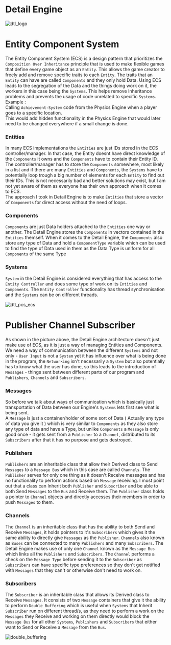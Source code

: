 # Detail Engine

![dtl_logo](https://user-images.githubusercontent.com/22328021/74090309-5b066000-4ab2-11ea-81ac-321f0406f31a.png)

# Entity Component System
The Entity Component System (ECS) is a design pattern that prioritizes the `Composition Over Inheritance`
principle that is used to make flexible games that define every game object as an `Entity`.
This allows the game creator to freely add and remove specific traits to each `Entity`.
The traits that an `Entity` can have are called `Components` and they only hold Data.
Using ECS leads to the segregation of the Data and the things doing work on it, the workers in this case being the `Systems`.
This helps remove Inheritance problems and prevents the usage of code unrelated to specific `Systems`.  
Example :  
Calling `Achievement-System` code from the Physics Engine when a player goes to a specific location.  
This would add hidden functionality in the Physics Engine that would later need to be changed everywhere if a small change is done.

### Entities
In many ECS implementations the `Entities` are just IDs stored in the ECS controller/manager.
In that case, the Entity doesnt have direct knowledge of the `Components` it owns and the `Components` have to contain their Entity ID.
The controller/manager has to store the `Components` somewhere, most likely in a list and if there are many `Entities` and `Components`,
the `Systems` have to potentially loop trough a big number of elements for each `Entity` to find out their IDs. 
This is not necessarily bad and better solutions may exist, but I am not yet aware of them as everyone has their own approach when it
comes to ECS.  
The approach I took in Detail Engine is to make `Entities` that store a vector of `Components` for direct access without the need
of loops.

### Components
`Components` are just Data holders attached to the `Entities` one way or another. The Detail Engine stores the `Components` in vectors
contained in the `Entities` themself. When it comes to the Detail Engine, the `Components` also store any type of Data and hold a
`ComponentType` variable which can be used to find the type of Data used in them as the Data Type is uniform for all `Components` of
the same Type

### Systems
`System` in the Detail Engine is considered everything that has access to the `Entity Controller` and does some type of work on its
`Entities` and `Components`. The `Entity Controller` functionality has thread synchronisation and the `Systems` can be on different 
threads.

![dtl_pcs_ecs](https://user-images.githubusercontent.com/22328021/74091918-171d5600-4ac6-11ea-93f8-6ad2c9227404.png)

# Publisher Channel Subscriber
As shown in the picture above, the Detail Engine architecture doesn't just make use of ECS, as it is just a way of managing Entities and
Components.
We need a way of communication between the different `Systems` and not only - `User Input` is not a `System` yet it has influence over 
what is being done in the program, the `Networking` isn't necessarily a `System` but also potentially has to know what the user
has done, so this leads to the introduction of `Messages` - things sent between different parts of our program and
`Publishers`, `Channels` and `Subscribers`.

### Messages
So before we talk about ways of communication which is basically just transportation of Data between our Engine's `Systems` lets
first see what is being sent.  
A `Message` is just a container/holder of some sort of Data ( Actually any type of data you give it ) which is very similar to 
`Components` as they also store any type of data and have a Type, but unlike `Components` a `Message` is only good once - 
it gets sent from a `Publisher` to a `Channel`, distributed to its `Subscribers` after that it has no purpose and gets destroyed.

### Publishers
`Publishers` are an inheritable class that allow their Derived class to Send `Messages` to a `Message Bus` which in this case
are called `Channels`.
The `Publisher` serves for only one thing as it doesn't Receive messages and has no functionality to perform actions based on 
`Message` receiving. I must point out that a class can Inherit both `Publisher` and `Subscriber` and be able to both Send `Messages`
to the `Bus` and Receive them. The `Publisher` class holds a pointer to `Channel` objects and directly accesses their members 
in order to push `Messages` to them.

### Channels
The `Channel` is an inheritable class that has the ability to both Send and Receive `Messages`, it holds pointers to it's `Subscribers` which
gives it the same ability to directly give `Messages` as the `Publisher`.
`Channels` also known as `Buses` can be connected to many `Publishers` and many `Subscribers`. The Detail Engine makes use of only
one `Channel` known as the `Message Bus` which links all the `Publishers` and `Subscribers`.
The `Channel` performs a check on the `Message Type` before sending it to the `Subscriber` as `Subscribers` can have specific type 
preferences so they don't get notified with `Messages` that they can't or otherwise don't need to work on.

### Subscribers
The `Subscriber` is an inheritable class that allows its Derived class to Receive `Messages`. It consists of two `Message` containers
that give it the ability to perform `Double Buffering` which is useful when `Systems` that Inherit `Subscriber` run on different
thread/s, as they need to perform a work on the `Messages` they Receive and working on them directly would block the `Message Bus` for
all other `Systems`, `Publishers` and `Subscribers` that either want to Send or Receive a `Message` from the `Bus`.

![double_buffering](https://user-images.githubusercontent.com/22328021/74092207-83e61f80-4ac9-11ea-80d4-5fb9aecb26b0.png)

